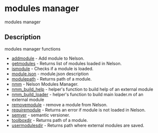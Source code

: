 

# modules manager

modules manager

## Description
modules manager functions


* [addmodule](addmodule.md) - Add module to Nelson.
* [getmodules](getmodules.md) - Returns list of modules loaded in Nelson.
* [ismodule](ismodule.md) - Checks if a module is loaded.
* [module.json](module-json.md) - module.json description
* [modulepath](modulepath.md) - Returns path of a module.
* [nmm](nmm.md) - Nelson Modules Manager.
* [nmm_build_help](nmm_build_help.md) - helper's function to build help of an external module
* [nmm_build_loader](nmm_build_loader.md) - helper's function to build main loader.m of an external module
* [removemodule](removemodule.md) - remove a module from Nelson.
* [requiremodule](requiremodule.md) - Returns an error if module is not loaded in Nelson.
* [semver](semver.md) - semantic versioner.
* [toolboxdir](toolboxdir.md) - Returns path of a module.
* [usermodulesdir](usermodulesdir.md) - Returns path where external modules are saved.



